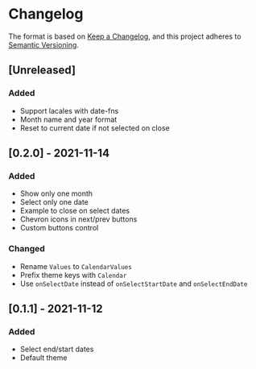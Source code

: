 # Changelog

The format is based on [Keep a Changelog](https://keepachangelog.com/en/1.0.0/),
and this project adheres to [Semantic Versioning](https://semver.org/spec/v2.0.0.html).

## [Unreleased]
### Added
- Support lacales with date-fns
- Month name and year format
- Reset to current date if not selected on close

## [0.2.0] - 2021-11-14
### Added
- Show only one month
- Select only one date
- Example to close on select dates
- Chevron icons in next/prev buttons
- Custom buttons control

### Changed
- Rename `Values` to `CalendarValues`
- Prefix theme keys with `Calendar`
- Use `onSelectDate` instead of `onSelectStartDate` and `onSelectEndDate`

## [0.1.1] - 2021-11-12
### Added
- Select end/start dates
- Default theme
